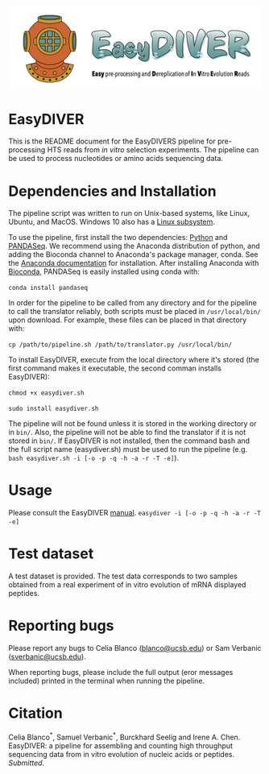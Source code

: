 ![EasyDIVER Logo](logo.png)


# EasyDIVER
This is the README document for the EasyDIVERS pipeline for pre-processing HTS reads from _in vitro_ selection experiments. The pipeline can be used to process nucleotides or amino acids sequencing data.

# Dependencies and Installation
The pipeline script was written to run on Unix-based systems, like Linux, Ubuntu, and MacOS. Windows 10 also has a [Linux subsystem](https://docs.microsoft.com/en-us/windows/wsl/faq).

To use the pipeline, first install the two dependencies: [Python](https://www.python.org/downloads/) and [PANDASeq](https://github.com/neufeld/pandaseq/wiki/Installation). We recommend using the Anaconda distribution of python, and adding the Bioconda channel to Anaconda's package manager, conda. See the [Anaconda documentation](https://docs.anaconda.com/anaconda/install/) for installation. After installing Anaconda with [Bioconda](https://bioconda.github.io/), PANDASeq is easily installed using conda with:

`conda install pandaseq`

In order for the pipeline to be called from any directory and for the pipeline to call the translator reliably, both scripts must be placed in `/usr/local/bin/` upon download. For example, these files can be placed in that directory with:

`cp /path/to/pipeline.sh /path/to/translator.py /usr/local/bin/` 

To install EasyDIVER, execute from the local directory where it's stored (the first command makes it executable, the second comman installs EasyDIVER):

`chmod +x easydiver.sh`

`sudo install easydiver.sh`

The pipeline will not be found unless it is stored in the working directory or in `bin/`. Also, the pipeline will not be able to find the translator if it is not stored in `bin/`. If EasyDIVER is not installed, then the command bash and the full script name (easydiver.sh) must be used to run the pipeline (e.g. `bash easydiver.sh -i [-o -p -q -h -a -r -T -e]`). 

# Usage

Please consult the EasyDIVER [manual](https://github.com/ichen-lab-ucsb/EasyDIVER/blob/master/MANUAL.pdf). 
`easydiver -i [-o -p -q -h -a -r -T -e]`

# Test dataset

A test dataset is provided. The test data corresponds to two samples obtained from a real experiment of in vitro evolution of mRNA displayed peptides. 
     
# Reporting bugs

Please report any bugs to Celia Blanco (blanco@ucsb.edu) or Sam Verbanic (sverbanic@ucsb.edu). 

When reporting bugs, please include the full output (eror messages included) printed in the terminal when running the pipeline. 

# Citation

Celia Blanco<sup>\*</sup>, Samuel Verbanic<sup>\*</sup>, Burckhard Seelig and Irene A. Chen. EasyDIVER: a pipeline for assembling and counting high throughput sequencing data from in vitro evolution of nucleic acids or peptides. *Submitted.*

